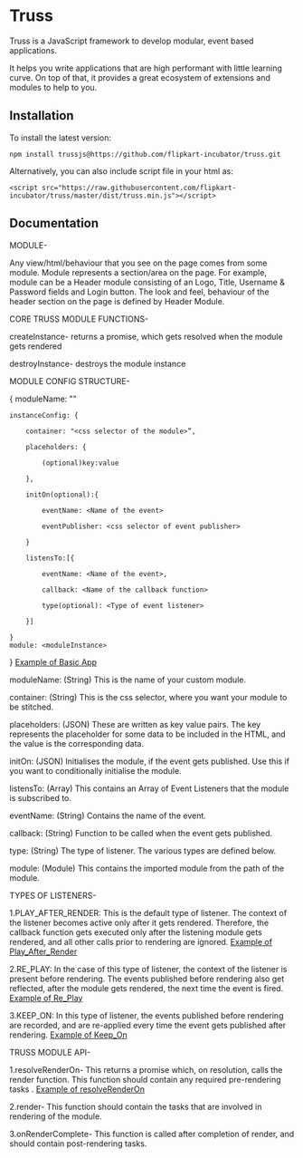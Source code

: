 Truss
===================
Truss is a JavaScript framework to develop modular, event based applications.

It helps you write applications that are high performant with little learning curve. On top of that, it provides a great ecosystem of extensions and modules to help to you.


Installation
-------------
To install the latest version:
```
npm install trussjs@https://github.com/flipkart-incubator/truss.git
```


Alternatively, you can also include script file in your html as:
```
<script src="https://raw.githubusercontent.com/flipkart-incubator/truss/master/dist/truss.min.js"></script>
```


Documentation
-------------

MODULE-

Any view/html/behaviour that you see on the page comes from some module. Module represents a section/area on the page.
For example, module can be a Header module consisting of an Logo, Title, Username & Password fields and Login button. 
The look and feel, behaviour of the header section on the page is defined by Header Module.



CORE TRUSS MODULE FUNCTIONS-

createInstance- returns a promise, which gets resolved when the module gets rendered

destroyInstance- destroys the module instance


MODULE CONFIG STRUCTURE-

{
    moduleName: "<Name of your module>"

    instanceConfig: {

        container: "<css selector of the module>”,

        placeholders: {

            (optional)key:value 

        },

        initOn(optional):{

            eventName: <Name of the event>

            eventPublisher: <css selector of event publisher>

        }

        listensTo:[{

            eventName: <Name of the event>,

            callback: <Name of the callback function>

            type(optional): <Type of event listener>

        }]

    }
    module: <moduleInstance>
}
[Example of Basic App](examples/basic-app/README.md)

moduleName: (String) This is the name of your custom module.

container: (String) This is the css selector, where you want your module to be stitched.

placeholders: (JSON) These are written as key value pairs. The key represents the placeholder for some data to be included in the HTML, and the value is the corresponding data.

initOn: (JSON) Initialises the module, if the event gets published. Use this if you want to conditionally initialise the module.

listensTo: (Array) This contains an Array of Event Listeners that the module is subscribed to.

eventName: (String) Contains the name of the event.

callback: (String) Function to be called when the event gets published.

type: (String) The type of listener. The various types are defined below.

module: (Module) This contains the imported module from the path of the module. 


TYPES OF LISTENERS-

1.PLAY_AFTER_RENDER: This is the default type of listener. The context of the listener becomes active only after it gets rendered. Therefore, the callback function gets executed only after the listening module gets rendered, and all other calls prior to rendering are ignored.
    [Example of Play_After_Render](examples/listensto-app-play_after_render/README.md)

2.RE_PLAY: In the case of this type of listener, the context of the listener is present before rendering. The events published before rendering also get reflected, after the module gets rendered, the next time the event is fired. 
    [Example of Re_Play](examples/listensto-app-replay/README.md)

3.KEEP_ON: In this type of listener, the events published before rendering are recorded, and are re-applied every time the event gets published after rendering.
    [Example of Keep_On](examples/listensto-app-keep_on/README.md)    



TRUSS MODULE API-

1.resolveRenderOn- This returns a promise which, on resolution, calls the render function. This function should contain any required pre-rendering tasks .
    [Example of resolveRenderOn](examples/resolve-render-&-after-render/README.md)

2.render- This function should contain the tasks that are involved in rendering of the module.

3.onRenderComplete- This function is called after completion of render, and should contain post-rendering tasks.


